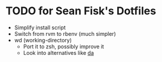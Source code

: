 TODO for Sean Fisk's Dotfiles
=============================

* Simplify install script
* Switch from rvm to rbenv (much simpler)
* wd (working-directory)
    * Port it to zsh, possibly improve it
    * Look into alternatives like [da](https://github.com/nitrogoldfish/da)
